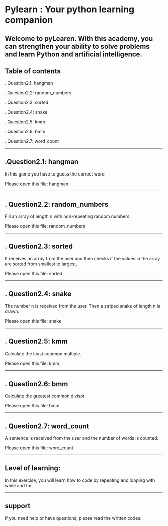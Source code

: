 # Pylearn : Your python learning companion
Welcome to **pyLearen**. With this academy, you can strengthen your ability to solve problems and learn Python and artificial intelligence.
---
## Table of contents

 . Question2.1: hangman

 . Question2.2: random_numbers

 . Question2.3: sorted

 . Question2.4: snake

 . Question2.5: kmm
 
 . Question2.6: bmm

 . Question2.7: word_count

---
## .Question2.1: hangman
  
  In this game you have to guess the correct word

  Please open this file: hangman

---
## . Question2.2: random_numbers
  
  Fill an array of length n with non-repeating random numbers.

  Please open this file: random_numbers

---
## . Question2.3: sorted
  
  It receives an array from the user and then checks if the values in the array are sorted from smallest to largest.

  Please open this file: sorted

---
## . Question2.4: snake
  
  The number n is received from the user. Then a striped snake of length n is drawn.

  Please open this file: snake


---
## . Question2.5: kmm
  
  Calculate the least common multiple.

  Please open this file: kmm

---
## . Question2.6: bmm
  
  Calculate the greatest common divisor.

  Please open this file: bmm

---
## . Question2.7: word_count
  
  A sentence is received from the user and the number of words is counted.

  Please open this file: word_count

---
## Level of learning:
In this exercise, you will learn how to code by repeating and looping with while and for.

---
## support
If you need help or have questions, please read the written codes.
